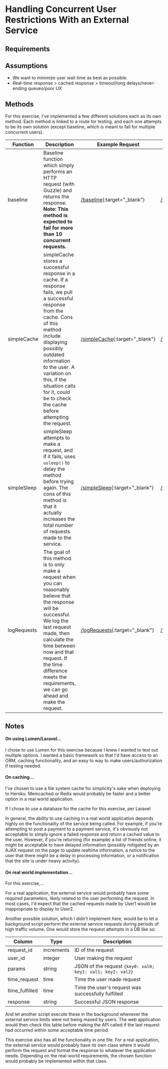 # Handling Concurrent User Restrictions With an External Service

## Requirements

## Assumptions

* We want to minimize user wait time as best as possible.
* Real-time response > cached response > timeout/long delays/never-ending queues/poor UX

## Methods

For this exercise, I've implemented a few different solutions each as its own method. Each method
is linked to a route for testing, and each one attempts to be its own solution (except baseline, which
is meant to fail for multiple concurrent users).

| Function | Description | Example Request | Test Results |
| ----- | ----- | ----- | ----- |
| baseline | Baseline function which simply performs an HTTP request (with Guzzle) and returns the response. **Note: This method is expected to fail for more than 10 concurrent requests.** | [/baseline](https://rocky-depths-72026.herokuapp.com//baseline){:target="_blank"} | [/test/baseline](https://rocky-depths-72026.herokuapp.com/test/baseline){:target="_blank"} |
| simpleCache | simpleCache stores a successful response in a cache. If a response fails, we pull a successful response from the cache. Cons of this method include displaying possibly outdated information to the user. A variation on this, if the situation calls for it, could be to check the cache before attempting the request. | [/simpleCache](https://rocky-depths-72026.herokuapp.com/simpleCache){:target="_blank"} | [/test/simpleCache](https://rocky-depths-72026.herokuapp.com/test/simpleCache){:target="_blank"} |
| simpleSleep | simpleSleep attempts to make a request, and if it fails, uses `usleep()` to delay the method before trying again. The cons of this method is that it actually increases the total number of requests made to the service.  | [/simpleSleep](https://rocky-depths-72026.herokuapp.com/simpleSleep){:target="_blank"} | [/test/simpleSleep](https://rocky-depths-72026.herokuapp.com/test/simpleSleep){:target="_blank"} |
| logRequests | The goal of this method is to only make a request when you can reasonably believe that the response will be successful. We log the last request made, then calculate the time between now and that request. If the time difference meets the requirements, we can go ahead and make the request. | [/logRequests](https://rocky-depths-72026.herokuapp.com/logRequests){:target="_blank"} | [/test/logRequests](https://rocky-depths-72026.herokuapp.com/test/LogRequests){:target="_blank"} |


## Notes

#### On using Lumen/Laravel...

I chose to use Lumen for this exercise because I knew I wanted to test out multiple options. I wanted a basic framework so 
that I'd have access to an ORM, caching functionality, and an easy to way to make users/authorization if testing needed.

#### On caching...

I've chosen to use a file system cache for simplicity's sake when deploying to Heroku. Memcached or Redis would 
probably be faster and a better option in a real world application.

If I chose to use a database for the cache for this exercise, per Laravel 

In general, the ability to use caching in a real world application depends highly on the functionality 
of the service being called. For example, if you're attempting to post a payment to a payment service, it's
obviously not acceptable to simply ignore a failed response and return a cached value to the user. However, if 
you're returning (for example) a list of friends online, it might be acceptable to have delayed information (possibly 
mitigated by an AJAX request on the page to update realtime information, a notice to the user that there might be a 
delay in processing information, or a notification that the site is under heavy activity).

#### On real world implementation...

For this exercise,...

For a real application, the external service would probably have some required parameters,
likely related to the user performing the request. In most cases, I'd expect that the cached requests 
made by User1 would be inappropriate to display to User2. 

Another possible solution, which I didn't implement here, would be to let a background script perform
the external service requests during periods of high traffic volume. One would store the request attempts 
in a DB like so:

| Column | Type | Description |
| ----- | ----- | ----- |
| request_id | increments | ID of the request |
| user_id | integer | User making the request |
| params | string | JSON of the request `{key0: val0; key1: val1; key2: val2}` |
| time_request | time | Time the user made request |
| time_fulfilled | time | Time the user's request was successfully fulfilled |
| response | string | Successful JSON response |

And let another script execute these in the background whenever the external service limits were
not being maxed by users. The web application would then check this table before making the API called
if the last request had occurred within some acceptable time period.

This exercise also has all the functionality in one file. For a real application, the external
service would probably have its own class where it would perform the request and format the response
to whatever the application needs. Depending on the real-world requirements, the
chosen function would probably be implemented within that class.